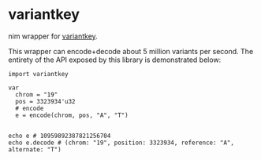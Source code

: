 # variantkey

nim wrapper for [variantkey](https://github.com/Genomicsplc/variantkey).

This wrapper can encode+decode about 5 million variants per second.
The entirety of the API exposed by this library is demonstrated below:

```
import variantkey

var
  chrom = "19"
  pos = 3323934'u32
  # encode
  e = encode(chrom, pos, "A", "T")


echo e # 10959892387821256704
echo e.decode # (chrom: "19", position: 3323934, reference: "A", alternate: "T")
```
